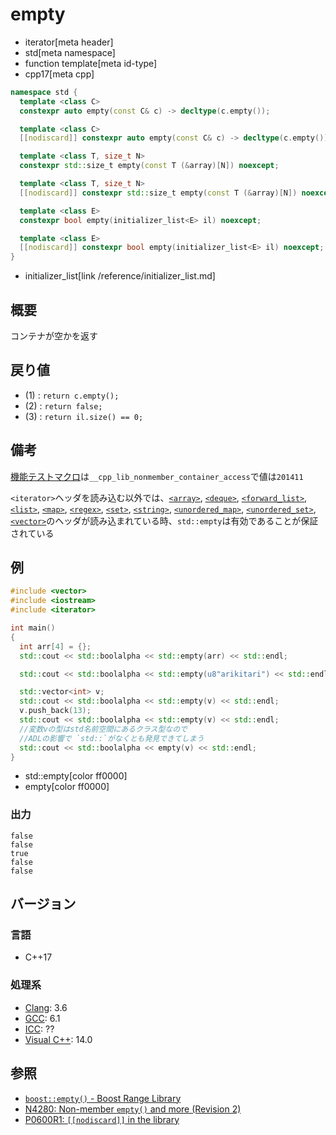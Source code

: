 # empty
* iterator[meta header]
* std[meta namespace]
* function template[meta id-type]
* cpp17[meta cpp]

```cpp
namespace std {
  template <class C>
  constexpr auto empty(const C& c) -> decltype(c.empty());                   // (1) C++17

  template <class C>
  [[nodiscard]] constexpr auto empty(const C& c) -> decltype(c.empty());     // (1) C++20

  template <class T, size_t N>
  constexpr std::size_t empty(const T (&array)[N]) noexcept;                 // (2) C++17

  template <class T, size_t N>
  [[nodiscard]] constexpr std::size_t empty(const T (&array)[N]) noexcept;   // (2) C++20

  template <class E>
  constexpr bool empty(initializer_list<E> il) noexcept;                     // (3) C++17

  template <class E>
  [[nodiscard]] constexpr bool empty(initializer_list<E> il) noexcept;       // (3) C++20
}
```
* initializer_list[link /reference/initializer_list.md]

## 概要
コンテナが空かを返す


## 戻り値
- (1) : `return c.empty();`
- (2) : `return false;`
- (3) : `return il.size() == 0;`


## 備考
[機能テストマクロ](../../lang/cpp17/feature_test_macros.md)は`__cpp_lib_nonmember_container_access`で値は`201411`

`<iterator>`ヘッダを読み込む以外では、[`<array>`](../array.md), [`<deque>`](../deque.md), [`<forward_list>`](../forward_list.md), [`<list>`](../list.md), [`<map>`](../map.md), [`<regex>`](../regex.md), [`<set>`](../set.md), [`<string>`](../string.md), [`<unordered_map>`](../unordered_map.md), [`<unordered_set>`](../unordered_set.md), [`<vector>`](../vector.md)のヘッダが読み込まれている時、`std::empty`は有効であることが保証されている


## 例
```cpp example
#include <vector>
#include <iostream>
#include <iterator>

int main()
{
  int arr[4] = {};
  std::cout << std::boolalpha << std::empty(arr) << std::endl;

  std::cout << std::boolalpha << std::empty(u8"arikitari") << std::endl;

  std::vector<int> v;
  std::cout << std::boolalpha << std::empty(v) << std::endl;
  v.push_back(13);
  std::cout << std::boolalpha << std::empty(v) << std::endl;
  //変数vの型はstd名前空間にあるクラス型なので
  //ADLの影響で `std::`がなくとも発見できてしまう
  std::cout << std::boolalpha << empty(v) << std::endl;
}
```
* std::empty[color ff0000]
* empty[color ff0000]

### 出力
```
false
false
true
false
false
```

## バージョン
### 言語
- C++17

### 処理系
- [Clang](/implementation.md#clang): 3.6
- [GCC](/implementation.md#gcc): 6.1
- [ICC](/implementation.md#icc): ??
- [Visual C++](/implementation.md#visual_cpp): 14.0


## 参照
- [`boost::empty()` - Boost Range Library](http://www.boost.org/doc/libs/release/libs/range/doc/html/range/reference/concept_implementation/semantics/functions.html)
- [N4280: Non-member `empty()` and more (Revision 2)](http://www.open-std.org/jtc1/sc22/wg21/docs/papers/2014/n4280.pdf)
- [P0600R1: `[[nodiscard]]` in the library](http://www.open-std.org/jtc1/sc22/wg21/docs/papers/2017/p0600r1.pdf)

